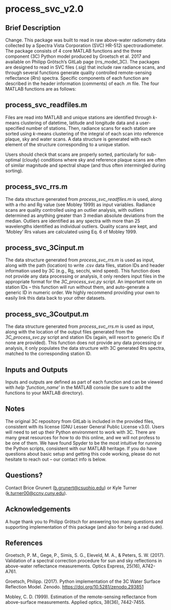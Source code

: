 # process_svc_v2.0

## Brief Description
Change. This package was built to read in raw above-water radiometry data collected by a Spectra Vista Corporation (SVC) HR-512i spectroradiometer. The package consists of 4 core MATLAB functions and the three component (3C) Python model produced by Groetsch et al. 2017 and available on Philipp Grötsch’s GitLab page (rrs_model_3C). The packages are designed to read in SVC files (.sig) that include raw radiance scans, and through several functions generate quality controlled remote-sensing reflectance (*Rrs*) spectra. Specific components of each function are described in the header information (comments) of each .m file. The four MATLAB functions are as follows:

## process_svc_readfiles.m
Files are read into MATLAB and unique stations are identified through *k*-means clustering of datetime, latitude and longitude data and a user-specified number of stations. Then, radiance scans for each station are sorted using *k*-means clustering of the integral of each scan into reference plaque, sky and water scans. A data structure is generated with each element of the structure corresponding to a unique station.

Users should check that scans are properly sorted, particularly for sub-optimal (cloudy) conditions where sky and reference plaque scans are often of similar magnitude and spectral shape (and thus often intermingled during sorting).

## process_svc_rrs.m
The data structure generated from *process_svc_readfiles.m* is used, along with a rho and Rg value (see Mobley 1999) as input variables. Radiance scans are quality controlled using an outlier analysis, with outliers determined as anything greater than 3 median absolute deviations from the median. Outliers are identified as any spectra with more than 25 wavelengths identified as individual outliers. Quality scans are kept, and ‘Mobley’ Rrs values are calculated using Eq. 6 of Mobley 1999.

## process_svc_3Cinput.m
The data structure generated from *process_svc_rrs.m* is used as input, along with the path (location) to write .csv data files, station IDs and header information used by 3C (e.g., Rg, secchi, wind speed). This function does not provide any data processing or analysis, it only renders input files in the appropriate format for the *3C_process_svc.py* script. An important note on station IDs – this function will run without them, and auto-generate a generic ID in numeric order. We highly recommend providing your own to easily link this data back to your other datasets.

## process_svc_3Coutput.m
The data structure generated from *process_svc_rrs.m* is used as input, along with the location of the output files generated from the *3C_process_svc.py* script and station IDs (again, will resort to generic IDs if none are provided). This function does not provide any data processing or analysis, it only populates the data structure with 3C generated Rrs spectra, matched to the corresponding station ID.

## Inputs and Outputs
Inputs and outputs are defined as part of each function and can be viewed with *help ‘function_name’* in the MATLAB console (be sure to add the functions to your MATLAB directory).

## Notes
The original 3C repository from GitLab is included in the provided files, consistent with its license (GNU Lesser General Public License v3.0). Users will need to set up their Python environment to work with 3C. There are many great resources for how to do this online, and we will not profess to be one of them. We have found Spyder to be the most intuitive for running the Python scripts, consistent with our MATLAB heritage. If you do have questions about basic setup and getting this code working, please do not hesitate to reach out – our contact info is below.

## Questions?
Contact Brice Grunert (b.grunert@csuohio.edu) or Kyle Turner (k.turner00@ccny.cuny.edu).

## Acknowledgements
A huge thank you to Philipp Grötsch for answering too many questions and supporting implementation of this package (and also for being a rad dude).

## References
Groetsch, P. M., Gege, P., Simis, S. G., Eleveld, M. A., & Peters, S. W. (2017). Validation of a spectral correction procedure for sun and sky reflections in above-water reflectance measurements. Optics Express, 25(16), A742-A761.

Groetsch, Philipp. (2017). Python implementation of the 3C Water Surface Reflection Model. Zenodo. https://doi.org/10.5281/zenodo.293851

Mobley, C. D. (1999). Estimation of the remote-sensing reflectance from above-surface measurements. Applied optics, 38(36), 7442-7455.


